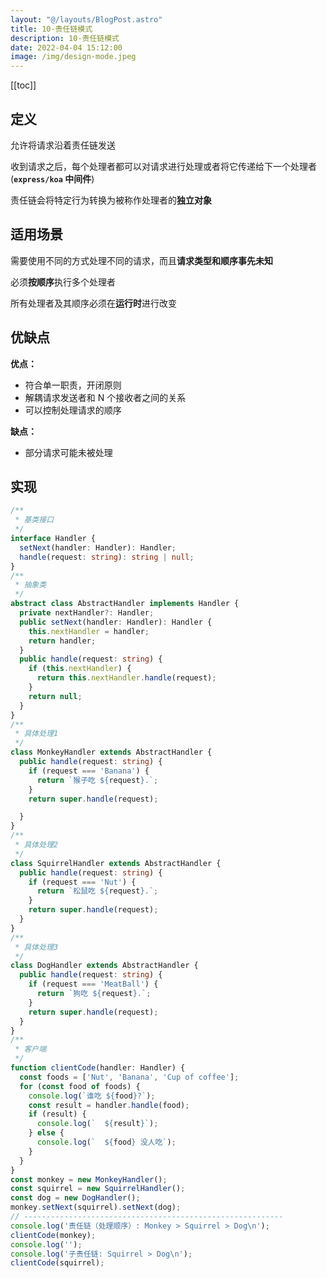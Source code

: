 ```yaml
---
layout: "@/layouts/BlogPost.astro"
title: 10-责任链模式
description: 10-责任链模式
date: 2022-04-04 15:12:00
image: /img/design-mode.jpeg
---
```


[[toc]]

## 定义

允许将请求沿着责任链发送

收到请求之后，每个处理者都可以对请求进行处理或者将它传递给下一个处理者(**`express/koa` 中间件**)

责任链会将特定行为转换为被称作处理者的**独立对象**

## 适用场景

需要使用不同的方式处理不同的请求，而且**请求类型和顺序事先未知**

必须**按顺序**执行多个处理者

所有处理者及其顺序必须在**运行时**进行改变

## 优缺点

**优点：**
- 符合单一职责，开闭原则
- 解耦请求发送者和 N 个接收者之间的关系
- 可以控制处理请求的顺序

**缺点：**
- 部分请求可能未被处理

## 实现

```ts
/**
 * 基类接口
 */
interface Handler {
  setNext(handler: Handler): Handler;
  handle(request: string): string | null;
}
/**
 * 抽象类
 */
abstract class AbstractHandler implements Handler {
  private nextHandler?: Handler;
  public setNext(handler: Handler): Handler {
    this.nextHandler = handler;
    return handler;
  }
  public handle(request: string) {
    if (this.nextHandler) {
      return this.nextHandler.handle(request);
    }
    return null;
  }
}
/**
 * 具体处理1
 */
class MonkeyHandler extends AbstractHandler {
  public handle(request: string) {
    if (request === 'Banana') {
      return `猴子吃 ${request}.`;
    }
    return super.handle(request);

  }
}
/**
 * 具体处理2
 */
class SquirrelHandler extends AbstractHandler {
  public handle(request: string) {
    if (request === 'Nut') {
      return `松鼠吃 ${request}.`;
    }
    return super.handle(request);
  }
}
/**
 * 具体处理3
 */
class DogHandler extends AbstractHandler {
  public handle(request: string) {
    if (request === 'MeatBall') {
      return `狗吃 ${request}.`;
    }
    return super.handle(request);
  }
}
/**
 * 客户端
 */
function clientCode(handler: Handler) {
  const foods = ['Nut', 'Banana', 'Cup of coffee'];
  for (const food of foods) {
    console.log(`谁吃 ${food}?`);
    const result = handler.handle(food);
    if (result) {
      console.log(`  ${result}`);
    } else {
      console.log(`  ${food} 没人吃`);
    }
  }
}
const monkey = new MonkeyHandler();
const squirrel = new SquirrelHandler();
const dog = new DogHandler();
monkey.setNext(squirrel).setNext(dog);
// ----------------------------------------------------------
console.log('责任链（处理顺序）: Monkey > Squirrel > Dog\n');
clientCode(monkey);
console.log('');
console.log('子责任链: Squirrel > Dog\n');
clientCode(squirrel);
```